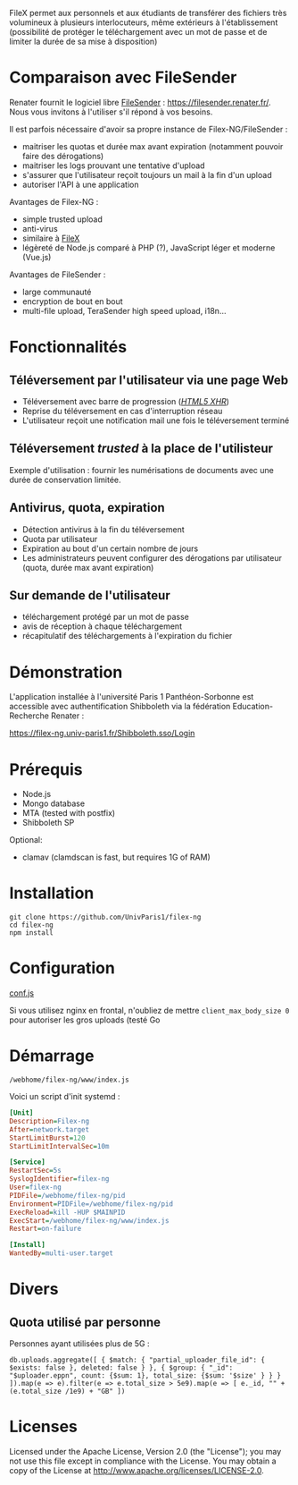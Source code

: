 FileX permet aux personnels et aux étudiants de transférer des fichiers très volumineux à plusieurs interlocuteurs, même extérieurs à l'établissement (possibilité de protéger le téléchargement avec un mot de passe et de limiter la durée de sa mise à disposition) 

# Comparaison avec FileSender

Renater fournit le logiciel libre [FileSender](https://filesender.org/) : https://filesender.renater.fr/. Nous vous invitons à l'utiliser s'il répond à vos besoins.

Il est parfois nécessaire d'avoir sa propre instance de Filex-NG/FileSender :
* maitriser les quotas et durée max avant expiration (notamment pouvoir faire des dérogations)
* maitriser les logs prouvant une tentative d'upload
* s'assurer que l'utilisateur reçoit toujours un mail à la fin d'un upload
* autoriser l'API à une application

Avantages de Filex-NG :
* simple trusted upload
* anti-virus
* similaire à [FileX](https://github.com/EsupPortail/filex)
* légèreté de Node.js comparé à PHP (?), JavaScript léger et moderne (Vue.js)

Avantages de FileSender :
* large communauté
* encryption de bout en bout
* multi-file upload, TeraSender high speed upload, i18n...

# Fonctionnalités

## Téléversement par l'utilisateur via une page Web

* Téléversement avec barre de progression ([_HTML5 XHR_](https://developer.mozilla.org/en-US/docs/Web/API/XMLHttpRequest/upload))
* Reprise du téléversement en cas d'interruption réseau
* L'utilisateur reçoit une notification mail une fois le téléversement terminé

## Téléversement *trusted* à la place de l'utilisteur

Exemple d'utilisation : fournir les numérisations de documents avec une durée de conservation limitée.

## Antivirus, quota, expiration

* Détection antivirus à la fin du téléversement
* Quota par utilisateur
* Expiration au bout d'un certain nombre de jours
* Les administrateurs peuvent configurer des dérogations par utilisateur (quota, durée max avant expiration)

## Sur demande de l'utilisateur

* téléchargement protégé par un mot de passe 
* avis de réception à chaque téléchargement
* récapitulatif des téléchargements à l'expiration du fichier

# Démonstration

L'application installée à l'université Paris 1 Panthéon-Sorbonne est accessible avec authentification Shibboleth via la fédération Education-Recherche Renater :

https://filex-ng.univ-paris1.fr/Shibboleth.sso/Login

# Prérequis

* Node.js
* Mongo database
* MTA (tested with postfix)
* Shibboleth SP

Optional:
* clamav (clamdscan is fast, but requires 1G of RAM)
 
# Installation

```
git clone https://github.com/UnivParis1/filex-ng
cd filex-ng
npm install
```

# Configuration

[conf.js](https://github.com/UnivParis1/filex-ng/blob/master/conf.js)


Si vous utilisez nginx en frontal, n'oubliez de mettre `client_max_body_size 0` pour autoriser les gros uploads (testé  Go

# Démarrage

```
/webhome/filex-ng/www/index.js
```

Voici un script d'init systemd :

```ini /etc/systemd/system/filex-ng.service 
[Unit]
Description=Filex-ng
After=network.target
StartLimitBurst=120
StartLimitIntervalSec=10m

[Service]
RestartSec=5s
SyslogIdentifier=filex-ng
User=filex-ng
PIDFile=/webhome/filex-ng/pid
Environment=PIDFile=/webhome/filex-ng/pid
ExecReload=kill -HUP $MAINPID
ExecStart=/webhome/filex-ng/www/index.js
Restart=on-failure

[Install]
WantedBy=multi-user.target
```

# Divers

## Quota utilisé par personne

Personnes ayant utilisées plus de 5G :

```
db.uploads.aggregate([ { $match: { "partial_uploader_file_id": { $exists: false }, deleted: false } }, { $group: { "_id": "$uploader.eppn", count: {$sum: 1}, total_size: {$sum: '$size' } } }  ]).map(e => e).filter(e => e.total_size > 5e9).map(e => [ e._id, "" + (e.total_size /1e9) + "GB" ])
```

# Licenses

Licensed under the Apache License, Version 2.0 (the "License"); you may not use this file except in compliance with the License. You may obtain a copy of the License at http://www.apache.org/licenses/LICENSE-2.0.
